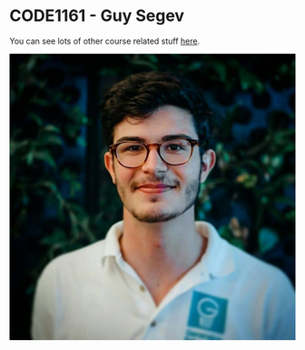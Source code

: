 # CODE1161 - Guy Segev

You can see lots of other course related stuff [here](https://notionparallax.co.uk/CODE1161).

![a photo of me](mugshot.png)
